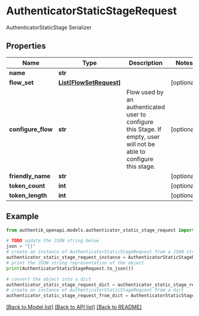 # AuthenticatorStaticStageRequest

AuthenticatorStaticStage Serializer

## Properties

Name | Type | Description | Notes
------------ | ------------- | ------------- | -------------
**name** | **str** |  | 
**flow_set** | [**List[FlowSetRequest]**](FlowSetRequest.md) |  | [optional] 
**configure_flow** | **str** | Flow used by an authenticated user to configure this Stage. If empty, user will not be able to configure this stage. | [optional] 
**friendly_name** | **str** |  | [optional] 
**token_count** | **int** |  | [optional] 
**token_length** | **int** |  | [optional] 

## Example

```python
from authentik_openapi.models.authenticator_static_stage_request import AuthenticatorStaticStageRequest

# TODO update the JSON string below
json = "{}"
# create an instance of AuthenticatorStaticStageRequest from a JSON string
authenticator_static_stage_request_instance = AuthenticatorStaticStageRequest.from_json(json)
# print the JSON string representation of the object
print(AuthenticatorStaticStageRequest.to_json())

# convert the object into a dict
authenticator_static_stage_request_dict = authenticator_static_stage_request_instance.to_dict()
# create an instance of AuthenticatorStaticStageRequest from a dict
authenticator_static_stage_request_from_dict = AuthenticatorStaticStageRequest.from_dict(authenticator_static_stage_request_dict)
```
[[Back to Model list]](../README.md#documentation-for-models) [[Back to API list]](../README.md#documentation-for-api-endpoints) [[Back to README]](../README.md)


